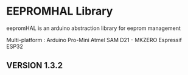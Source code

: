 # EEPROMHAL Library

eepromHAL is an arduino abstraction library for eeprom management 
									
Multi-platform :
									Arduino Pro-Mini
									Atmel SAM D21 - MKZERO 
									Espressif ESP32
																	
##	VERSION 1.3.2
								